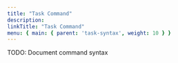 ```yaml
---
title: "Task Command"
description:
linkTitle: "Task Command"
menu: { main: { parent: 'task-syntax', weight: 10 } }
---
```


TODO: Document command syntax
